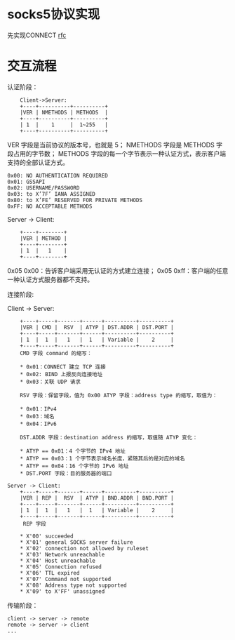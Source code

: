 socks5协议实现
=============
先实现CONNECT
[rfc](https://www.ietf.org/rfc/rfc1928.txt)

交互流程
=======
认证阶段：

```
    Client->Server:
    +----+----------+----------+
    |VER | NMETHODS | METHODS  |
    +----+----------+----------+
    | 1  |    1     |  1~255   |
    +----+----------+----------+
```

VER 字段是当前协议的版本号，也就是 5； NMETHODS 字段是 METHODS 字段占用的字节数； METHODS 字段的每一个字节表示一种认证方式，表示客户端支持的全部认证方式。

	0x00: NO AUTHENTICATION REQUIRED
	0x01: GSSAPI
	0x02: USERNAME/PASSWORD
	0x03: to X’7F’ IANA ASSIGNED
	0x80: to X’FE’ RESERVED FOR PRIVATE METHODS
	0xFF: NO ACCEPTABLE METHODS

Server -> Client:

```
    +----+--------+
    |VER | METHOD |
    +----+--------+
    | 1  |   1    |
    +----+--------+
```

0x05 0x00：告诉客户端采用无认证的方式建立连接；
0x05 0xff：客户端的任意一种认证方式服务器都不支持。

连接阶段:

Client -> Server:

```
    +----+-----+-------+------+----------+----------+
    |VER | CMD |  RSV  | ATYP | DST.ADDR | DST.PORT |
    +----+-----+-------+------+----------+----------+
    | 1  |  1  |   1   |  1   | Variable |    2     |
    +----+-----+-------+------+----------+----------+
    CMD 字段 command 的缩写：

    * 0x01：CONNECT 建立 TCP 连接
    * 0x02: BIND 上报反向连接地址
    * 0x03：关联 UDP 请求

    RSV 字段：保留字段，值为 0x00 ATYP 字段：address type 的缩写，取值为：

    * 0x01：IPv4        
    * 0x03：域名
    * 0x04：IPv6

    DST.ADDR 字段：destination address 的缩写，取值随 ATYP 变化：

    * ATYP == 0x01：4 个字节的 IPv4 地址
    * ATYP == 0x03：1 个字节表示域名长度，紧随其后的是对应的域名
    * ATYP == 0x04：16 个字节的 IPv6 地址
    * DST.PORT 字段：目的服务器的端口

Server -> Client:
    +----+-----+-------+------+----------+----------+
    |VER | REP |  RSV  | ATYP | BND.ADDR | BND.PORT |
    +----+-----+-------+------+----------+----------+
    | 1  |  1  |   1   |  1   | Variable |    2     |
    +----+-----+-------+------+----------+----------+
     REP 字段

    * X'00' succeeded
    * X'01' general SOCKS server failure
    * X'02' connection not allowed by ruleset
    * X'03' Network unreachable
    * X'04' Host unreachable
    * X'05' Connection refused
    * X'06' TTL expired
    * X'07' Command not supported
    * X'08' Address type not supported
    * X'09' to X'FF' unassigned
```

传输阶段：

    client -> server -> remote
    remote -> server -> client
    ...    
